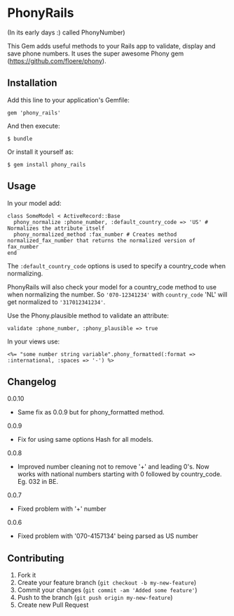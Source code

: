 # PhonyRails

(In its early days :) called PhonyNumber)

This Gem adds useful methods to your Rails app to validate, display and save phone numbers.
It uses the super awesome Phony gem (https://github.com/floere/phony).

## Installation

Add this line to your application's Gemfile:

    gem 'phony_rails'

And then execute:

    $ bundle

Or install it yourself as:

    $ gem install phony_rails

## Usage

In your model add:

    class SomeModel < ActiveRecord::Base
      phony_normalize :phone_number, :default_country_code => 'US' # Normalizes the attribute itself
      phony_normalized_method :fax_number # Creates method normalized_fax_number that returns the normalized version of fax_number
    end

The `:default_country_code` options is used to specify a country_code when normalizing.

PhonyRails will also check your model for a country_code method to use when normalizing the number. So `'070-12341234'` with `country_code` 'NL' will get normalized to `'317012341234'`.

Use the Phony.plausible method to validate an attribute:

    validate :phone_number, :phony_plausible => true

In your views use:

    <%= "some number string variable".phony_formatted(:format => :international, :spaces => '-') %>

## Changelog

0.0.10
* Same fix as 0.0.9 but for phony_formatted method.

0.0.9
* Fix for using same options Hash for all models.

0.0.8
* Improved number cleaning not to remove '+' and leading 0's. Now works with national numbers starting with 0 followed by country_code. Eg. 032 in BE.

0.0.7
* Fixed problem with '+' number

0.0.6
* Fixed problem with '070-4157134' being parsed as US number

## Contributing

1. Fork it
2. Create your feature branch (`git checkout -b my-new-feature`)
3. Commit your changes (`git commit -am 'Added some feature'`)
4. Push to the branch (`git push origin my-new-feature`)
5. Create new Pull Request
